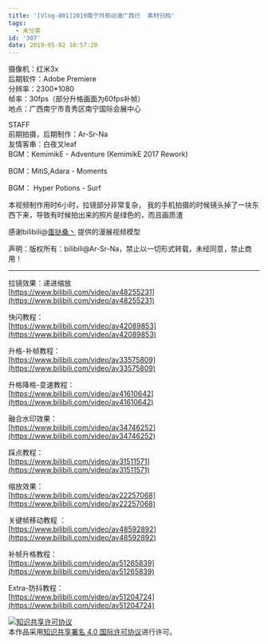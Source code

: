 ```yaml
---
title: '[Vlog-001]2019南宁月邪动漫广西行  素材归档'
tags:
  - 未分类
id: '307'
date: 2019-05-02 10:57:20
---
```


摄像机：红米3x  
后期软件：Adobe Premiere  
分辨率：2300\*1080  
帧率：30fps（部分升格画面为60fps补帧）  
地点：广西南宁市青秀区南宁国际会展中心  

STAFF  
前期拍摄，后期制作：Ar-Sr-Na  
友情客串：白夜叉leaf  
BGM：KemimikE - Adventure (KemimikE 2017 Rework)

BGM：MitiS,Adara - Moments

BGM： Hyper Potions - Surf

本视频制作用时6小时，拉镜部分非常复杂， 我的手机拍摄的时候镜头掉了一块东西下来，导致有时候拍出来的照片是绿色的，而且画质渣

感谢bilibili@[蛋挞桑丶](https://space.bilibili.com/32391332) 提供的漫展视频模型

声明：版权所有：bilibili@Ar-Sr-Na，禁止以一切形式转载，未经同意，禁止商用！

* * *

拉镜效果：递进缩放  
[https://www.bilibili.com/video/av48255231](https://www.bilibili.com/video/av48255231)

快闪教程：  
[https://www.bilibili.com/video/av42089853](https://www.bilibili.com/video/av42089853)

升格-补帧教程：  
[https://www.bilibili.com/video/av33575809](https://www.bilibili.com/video/av33575809)

升格降格-变速教程：  
[https://www.bilibili.com/video/av41610642](https://www.bilibili.com/video/av41610642)

融合水印效果：  
[https://www.bilibili.com/video/av34746252](https://www.bilibili.com/video/av34746252)

踩点教程：  
[https://www.bilibili.com/video/av31511571](https://www.bilibili.com/video/av31511571)

缩放效果：  
[https://www.bilibili.com/video/av22257068](https://www.bilibili.com/video/av22257068)

关键帧移动教程 ：  
[https://www.bilibili.com/video/av48592892](https://www.bilibili.com/video/av48592892)

补帧升格教程：  
[https://www.bilibili.com/video/av51265839](https://www.bilibili.com/video/av51265839)

Extra-防抖教程：  
[https://www.bilibili.com/video/av51204724](https://www.bilibili.com/video/av51204724)

[![知识共享许可协议](https://i.creativecommons.org/l/by/4.0/88x31.png)](http://creativecommons.org/licenses/by/4.0/)  
本作品采用[知识共享署名 4.0 国际许可协议](http://creativecommons.org/licenses/by/4.0/)进行许可。